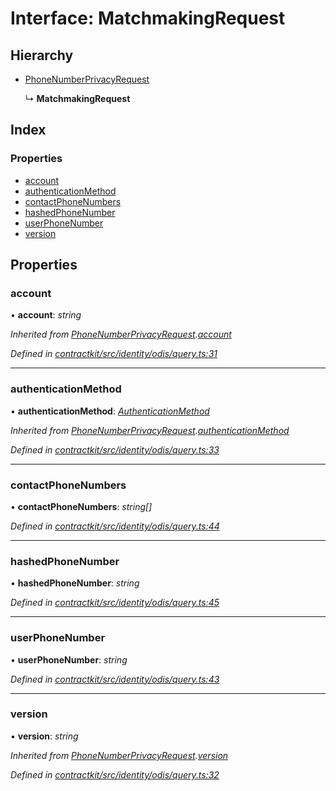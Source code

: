 # Interface: MatchmakingRequest

## Hierarchy

* [PhoneNumberPrivacyRequest](_contractkit_src_identity_odis_query_.phonenumberprivacyrequest.md)

  ↳ **MatchmakingRequest**

## Index

### Properties

* [account](_contractkit_src_identity_odis_query_.matchmakingrequest.md#account)
* [authenticationMethod](_contractkit_src_identity_odis_query_.matchmakingrequest.md#authenticationmethod)
* [contactPhoneNumbers](_contractkit_src_identity_odis_query_.matchmakingrequest.md#contactphonenumbers)
* [hashedPhoneNumber](_contractkit_src_identity_odis_query_.matchmakingrequest.md#hashedphonenumber)
* [userPhoneNumber](_contractkit_src_identity_odis_query_.matchmakingrequest.md#userphonenumber)
* [version](_contractkit_src_identity_odis_query_.matchmakingrequest.md#version)

## Properties

###  account

• **account**: *string*

*Inherited from [PhoneNumberPrivacyRequest](_contractkit_src_identity_odis_query_.phonenumberprivacyrequest.md).[account](_contractkit_src_identity_odis_query_.phonenumberprivacyrequest.md#account)*

*Defined in [contractkit/src/identity/odis/query.ts:31](https://github.com/celo-org/celo-monorepo/blob/master/packages/contractkit/src/identity/odis/query.ts#L31)*

___

###  authenticationMethod

• **authenticationMethod**: *[AuthenticationMethod](../enums/_contractkit_src_identity_odis_query_.authenticationmethod.md)*

*Inherited from [PhoneNumberPrivacyRequest](_contractkit_src_identity_odis_query_.phonenumberprivacyrequest.md).[authenticationMethod](_contractkit_src_identity_odis_query_.phonenumberprivacyrequest.md#authenticationmethod)*

*Defined in [contractkit/src/identity/odis/query.ts:33](https://github.com/celo-org/celo-monorepo/blob/master/packages/contractkit/src/identity/odis/query.ts#L33)*

___

###  contactPhoneNumbers

• **contactPhoneNumbers**: *string[]*

*Defined in [contractkit/src/identity/odis/query.ts:44](https://github.com/celo-org/celo-monorepo/blob/master/packages/contractkit/src/identity/odis/query.ts#L44)*

___

###  hashedPhoneNumber

• **hashedPhoneNumber**: *string*

*Defined in [contractkit/src/identity/odis/query.ts:45](https://github.com/celo-org/celo-monorepo/blob/master/packages/contractkit/src/identity/odis/query.ts#L45)*

___

###  userPhoneNumber

• **userPhoneNumber**: *string*

*Defined in [contractkit/src/identity/odis/query.ts:43](https://github.com/celo-org/celo-monorepo/blob/master/packages/contractkit/src/identity/odis/query.ts#L43)*

___

###  version

• **version**: *string*

*Inherited from [PhoneNumberPrivacyRequest](_contractkit_src_identity_odis_query_.phonenumberprivacyrequest.md).[version](_contractkit_src_identity_odis_query_.phonenumberprivacyrequest.md#version)*

*Defined in [contractkit/src/identity/odis/query.ts:32](https://github.com/celo-org/celo-monorepo/blob/master/packages/contractkit/src/identity/odis/query.ts#L32)*
